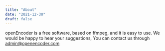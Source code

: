 ```yaml
---
title: "About"
date: "2021-12-30"
draft: false
---
```


openEncoder is a free software, based on ffmpeg, and it is easy to use. We would be happy to hear your suggestions, You can contact us through admin@openencoder.com
